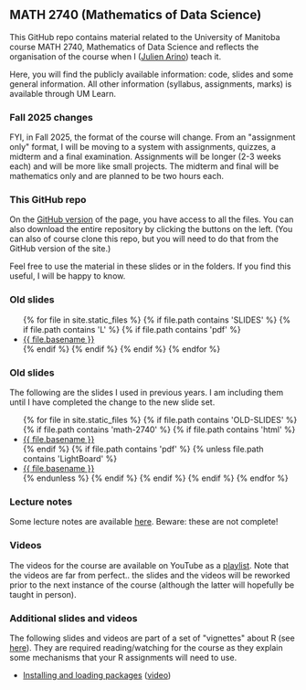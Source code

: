 ## MATH 2740 (Mathematics of Data Science)

This GitHub repo contains material related to the University of Manitoba course MATH 2740, Mathematics of Data Science and reflects the organisation of the course when I ([Julien Arino](https://julien-arino.github.io/)) teach it.

Here, you will find the publicly available information: code, slides and some general information. All other information (syllabus, assignments, marks) is available through UM Learn.

### Fall 2025 changes

FYI, in Fall 2025, the format of the course will change. From an "assignment only" format, I will be moving to a system with assignments, quizzes, a midterm and a final examination. Assignments will be longer (2-3 weeks each) and will be more like small projects. The midterm and final will be mathematics only and are planned to be two hours each.

### This GitHub repo

On the [GitHub version](https://github.com/julien-arino/math-of-data-science/) of the page, you have access to all the files. You can also download the entire repository by clicking the buttons on the left. (You can also of course clone this repo, but you will need to do that from the GitHub version of the site.)

Feel free to use the material in these slides or in the folders. If you find this useful, I will be happy to know.

### Old slides
<ul>
{% for file in site.static_files %}
  {% if file.path contains 'SLIDES' %}
    {% if file.path contains 'L' %}
      {% if file.path contains 'pdf' %}
        <li><a href="https://julien-arino.github.io/math-of-data-science/SLIDES/{{ file.basename }}.pdf">{{ file.basename }}</a></li>
      {% endif %}
    {% endif %}
  {% endif %}
{% endfor %}
</ul>

### Old slides
The following are the slides I used in previous years. I am including them until I have completed the change to the new slide set.
<ul>
{% for file in site.static_files %}
  {% if file.path contains 'OLD-SLIDES' %}
    {% if file.path contains 'math-2740' %}
      {% if file.path contains 'html' %}
        <li><a href="https://julien-arino.github.io/math-of-data-science/OLD-SLIDES/{{ file.basename }}.html">{{ file.basename }}</a></li>
      {% endif %}
      {% if file.path contains 'pdf' %}
        {% unless file.path contains 'LightBoard' %}
          <li><a href="https://julien-arino.github.io/math-of-data-science/OLD-SLIDES/{{ file.basename }}.pdf">{{ file.basename }}</a></li>
        {% endunless %}
      {% endif %}
    {% endif %}
  {% endif %}
{% endfor %}
</ul>


### Lecture notes

Some lecture notes are available [here](lecture-notes/MATH2740.pdf). Beware: these are not complete!

### Videos

The videos for the course are available on YouTube as a [playlist](https://youtube.com/playlist?list=PLfRaznSpWo2vQAn1jVyueTuAiryDaxkH3). Note that the videos are far from perfect.. the slides and the videos will be reworked prior to the next instance of the course (although the latter will hopefully be taught in person).

### Additional slides and videos

The following slides and videos are part of a set of "vignettes" about R (see [here](https://julien-arino.github.io/R-for-modellers/)). They are required reading/watching for the course as they explain some mechanisms that your R assignments will need to use.

- [Installing and loading packages](https://julien-arino.github.io/R-for-modellers/SLIDES/vignette-03-installing-using-packages.html) ([video](https://youtu.be/WPYHU2G7U7Q))
